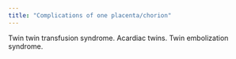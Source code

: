 ```yaml
---
title: "Complications of one placenta/chorion"
---
```

Twin twin transfusion syndrome.
Acardiac twins.
Twin embolization syndrome.

